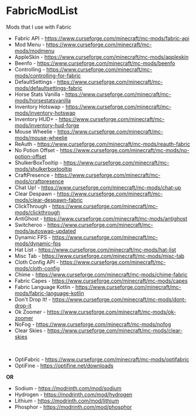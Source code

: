 # FabricModList
Mods that I use with Fabric

- Fabric API - https://www.curseforge.com/minecraft/mc-mods/fabric-api
- Mod Menu - https://www.curseforge.com/minecraft/mc-mods/modmenu
- AppleSkin - https://www.curseforge.com/minecraft/mc-mods/appleskin
- Beenfo - https://www.curseforge.com/minecraft/mc-mods/beenfo
- Controlling - https://www.curseforge.com/minecraft/mc-mods/controlling-for-fabric
- DefaultSettings - https://www.curseforge.com/minecraft/mc-mods/defaultsettings-fabric
- Horse Stats Vanilla - https://www.curseforge.com/minecraft/mc-mods/horsestatsvanilla
- Inventory Hotswap - https://www.curseforge.com/minecraft/mc-mods/inventory-hotswap
- Inventory HUD+ - https://www.curseforge.com/minecraft/mc-mods/inventory-hud-forge
- Mouse Wheelie - https://www.curseforge.com/minecraft/mc-mods/mouse-wheelie
- ReAuth - https://www.curseforge.com/minecraft/mc-mods/reauth-fabric
- No Potion Offset - https://www.curseforge.com/minecraft/mc-mods/no-potion-offset
- ShulkerBoxTooltip - https://www.curseforge.com/minecraft/mc-mods/shulkerboxtooltip
- CraftPresence - https://www.curseforge.com/minecraft/mc-mods/craftpresence 
- Chat Up! - https://www.curseforge.com/minecraft/mc-mods/chat-up
- Clear Despawn - https://www.curseforge.com/minecraft/mc-mods/clear-despawn-fabric
- ClickThrough - https://www.curseforge.com/minecraft/mc-mods/clickthrough
- AntiGhost - https://www.curseforge.com/minecraft/mc-mods/antighost
- Switcheroo - https://www.curseforge.com/minecraft/mc-mods/autoswap-updated
- Dynamic FPS - https://www.curseforge.com/minecraft/mc-mods/dynamic-fps
- Hat List - https://www.curseforge.com/minecraft/mc-mods/hat-list
- Misc Tab - https://www.curseforge.com/minecraft/mc-mods/misc-tab
- Cloth Config API - https://www.curseforge.com/minecraft/mc-mods/cloth-config
- Chime - https://www.curseforge.com/minecraft/mc-mods/chime-fabric
- Fabric Capes - https://www.curseforge.com/minecraft/mc-mods/capes
- Fabric Language Kotlin - https://www.curseforge.com/minecraft/mc-mods/fabric-language-kotlin
- Don't Drop It! - https://www.curseforge.com/minecraft/mc-mods/dont-drop-it
- Ok Zoomer - https://www.curseforge.com/minecraft/mc-mods/ok-zoomer
- NoFog - https://www.curseforge.com/minecraft/mc-mods/nofog
- Clear Skies - https://www.curseforge.com/minecraft/mc-mods/clear-skies
<br>

- OptiFabric - https://www.curseforge.com/minecraft/mc-mods/optifabric
- OptiFine - https://optifine.net/downloads

**OR**

- Sodium - https://modrinth.com/mod/sodium
- Hydrogen - https://modrinth.com/mod/hydrogen
- Lithium - https://modrinth.com/mod/lithium
- Phosphor - https://modrinth.com/mod/phosphor
